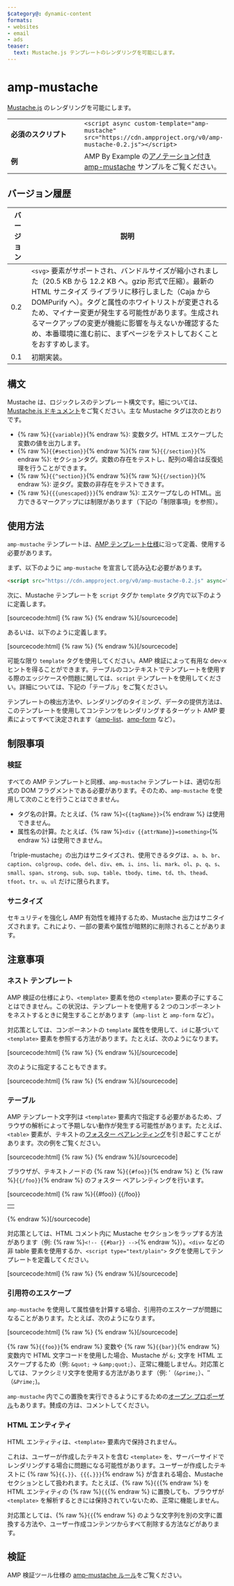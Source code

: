 ```yaml
---
$category@: dynamic-content
formats:
- websites
- email
- ads
teaser:
  text: Mustache.js テンプレートのレンダリングを可能にします。
---
```




<!--
       Copyright 2016 The AMP HTML Authors. All Rights Reserved.

       Licensed under the Apache License, Version 2.0 (the "License");
     you may not use this file except in compliance with the License.
     You may obtain a copy of the License at

     http://www.apache.org/licenses/LICENSE-2.0

     Unless required by applicable law or agreed to in writing, software
     distributed under the License is distributed on an "AS-IS" BASIS,
     WITHOUT WARRANTIES OR CONDITIONS OF ANY KIND, either express or implied.
     See the License for the specific language governing permissions and
     limitations under the License.
-->

# amp-mustache <a name="amp-mustache"></a>

[Mustache.js](https://github.com/janl/mustache.js/) のレンダリングを可能にします。

<table>
  <tr>
    <td width="40%"><strong>必須のスクリプト</strong></td>
    <td>
      <div>
          <code>&lt;script async custom-template="amp-mustache" src="https://cdn.ampproject.org/v0/amp-mustache-0.2.js">&lt;/script></code>
      </div>
    </td>
  </tr>
  <tr>
    <td width="40%"><strong>例</strong></td>
    <td>AMP By Example の<a href="https://ampbyexample.com/components/amp-mustache/">アノテーション付き amp-mustache</a> サンプルをご覧ください。</td>
  </tr>
</table>


## バージョン履歴 <a name="version-notes"></a>

| バージョン | 説明 |
|-------|-----|
| 0.2 | `<svg>` 要素がサポートされ、バンドルサイズが縮小されました（20.5 KB から 12.2 KB へ。gzip 形式で圧縮）。最新の HTML サニタイズ ライブラリに移行しました（Caja から DOMPurify へ）。タグと属性のホワイトリストが変更されるため、マイナー変更が発生する可能性があります。生成されるマークアップの変更が機能に影響を与えないか確認するため、本番環境に進む前に、まずページをテストしておくことをおすすめします。 |
| 0.1 | 初期実装。 |

## 構文 <a name="syntax"></a>

Mustache は、ロジックレスのテンプレート構文です。細については、[Mustache.js ドキュメント](https://github.com/janl/mustache.js/)をご覧ください。主な Mustache タグは次のとおりです。

* {% raw %}`{{variable}}`{% endraw %}: 変数タグ。HTML エスケープした変数の値を出力します。
* {% raw %}`{{#section}}`{% endraw %}{% raw %}`{{/section}}`{% endraw %}: セクションタグ。変数の存在をテストし、配列の場合は反復処理を行うことができます。
* {% raw %}`{{^section}}`{% endraw %}{% raw %}`{{/section}}`{% endraw %}: 逆タグ。変数の非存在をテストできます。
* {% raw %}`{{{unescaped}}}`{% endraw %}: エスケープなしの HTML。出力できるマークアップには制限があります（下記の「制限事項」を参照）。

## 使用方法 <a name="usage"></a>

`amp-mustache` テンプレートは、[AMP テンプレート仕様](https://github.com/ampproject/amphtml/blob/master/spec/amp-html-templates.md)に沿って定義、使用する必要があります。

まず、以下のように `amp-mustache` を宣言して読み込む必要があります。

```html
<script src="https://cdn.ampproject.org/v0/amp-mustache-0.2.js" async="" custom-template="amp-mustache"></script>
```

次に、Mustache テンプレートを `script` タグか `template` タグ内で以下のように定義します。

[sourcecode:html]
{% raw %}<!-- Using template tag. -->
<template type="amp-mustache">
  Hello {{world}}!
</template>
{% endraw %}[/sourcecode]

あるいは、以下のように定義します。


<!-- Using script tag. -->
[sourcecode:html]
{% raw %}<script type="text/plain" template="amp-mustache">
  Hello {{world}}!
</script>
{% endraw %}[/sourcecode]

可能な限り `template` タグを使用してください。AMP 検証によって有用な dev-x ヒントを得ることができます。テーブルのコンテキストでテンプレートを使用する際のエッジケースや問題に関しては、`script` テンプレートを使用してください。詳細については、下記の「テーブル」をご覧ください。

テンプレートの検出方法や、レンダリングのタイミング、データの提供方法は、このテンプレートを使用してコンテンツをレンダリングするターゲット AMP 要素によってすべて決定されます（[amp-list](amp-list.md)、[amp-form](amp-form.md) など）。

## 制限事項 <a name="restrictions"></a>

### 検証 <a name="validation"></a>

すべての AMP テンプレートと同様、`amp-mustache` テンプレートは、適切な形式の DOM フラグメントである必要があります。そのため、`amp-mustache` を使用して次のことを行うことはできません。

* タグ名の計算。たとえば、{% raw %}`<{{tagName}}>`{% endraw %} は使用できません。
* 属性名の計算。たとえば、{% raw %}`<div {{attrName}}=something>`{% endraw %} は使用できません。

「triple-mustache」の出力はサニタイズされ、使用できるタグは、`a`、`b`、`br`、`caption`、`colgroup`、`code`、`del`、`div`、`em`、`i`、`ins`、`li`、`mark`、`ol`、`p`、`q`、`s`、`small`、`span`、`strong`、`sub`、`sup`、`table`、`tbody`、`time`、`td`、`th`、`thead`、`tfoot`、`tr`、`u`、`ul` だけに限られます。

### サニタイズ <a name="sanitization"></a>

セキュリティを強化し AMP 有効性を維持するため、Mustache 出力はサニタイズされます。これにより、一部の要素や属性が暗黙的に削除されることがあります。

## 注意事項 <a name="pitfalls"></a>

### ネスト テンプレート <a name="nested-templates"></a>

AMP 検証の仕様により、`<template>` 要素を他の `<template>` 要素の子にすることはできません。この状況は、テンプレートを使用する 2 つのコンポーネントをネストするときに発生することがあります（`amp-list` と `amp-form` など）。

対応策としては、コンポーネントの `template` 属性を使用して、`id` に基づいて `<template>` 要素を参照する方法があります。たとえば、次のようになります。

[sourcecode:html]
{% raw %}<amp-list id="myList" src="https://foo.com/list.json">
  <template type="amp-mustache">
    <div>{{title}}</div>
  </template>
</amp-list>
{% endraw %}[/sourcecode]

次のように指定することもできます。

[sourcecode:html]
{% raw %}<!-- Externalize templates to avoid nesting. -->
<template type="amp-mustache" id="myTemplate">
  <div>{{title}}</div>
</template>

<amp-list id="myList" src="https://foo.com/list.json" template="myTemplate">
</amp-list>
{% endraw %}[/sourcecode]


### テーブル <a name="tables"></a>

AMP テンプレート文字列は `<template>` 要素内で指定する必要があるため、ブラウザの解析によって予期しない動作が発生する可能性があります。たとえば、`<table>` 要素が、テキストの[フォスター ペアレンティング](https://www.w3.org/TR/html5/syntax.html#unexpected-markup-in-tables)を引き起こすことがあります。次の例をご覧ください。

[sourcecode:html]
{% raw %}<template type="amp-mustache">
  <table>
    <tr>
      {{#foo}}<td></td>{{/foo}}
    </tr>
  </table>
</template>
{% endraw %}[/sourcecode]

ブラウザが、テキストノードの {% raw %}`{{#foo}}`{% endraw %} と {% raw %}`{{/foo}}`{% endraw %} のフォスター ペアレンティングを行います。

[sourcecode:html]
{% raw %}{{#foo}}
{{/foo}}
<table>
  <tr>
    <td></td>
  </tr>
</table>
{% endraw %}[/sourcecode]

対応策としては、HTML コメント内に Mustache セクションをラップする方法があります（例: {% raw %}`<!-- {{#bar}} -->`{% endraw %}）。`<div>` などの非 table 要素を使用するか、`<script type="text/plain">` タグを使用してテンプレートを定義してください。

[sourcecode:html]
{% raw %}<script type="text/plain" template="amp-mustache">
  <table>
    <tr>
      {{#foo}}<td></td>{{/foo}}
    </tr>
  </table>
</script>
{% endraw %}[/sourcecode]

### 引用符のエスケープ <a name="quote-escaping"></a>

`amp-mustache` を使用して属性値を計算する場合、引用符のエスケープが問題になることがあります。たとえば、次のようになります。

[sourcecode:html]
{% raw %}<template type="amp-mustache">
  <!-- A double-quote (") in foo will cause malformed HTML. -->
  <amp-img alt="{{foo}}" src="example.jpg" width=100 height=100></amp-img>

  <!-- A single-quote (') or double-quote (") in bar will cause an AMP runtime parse error. -->
  <button on="tap:AMP.setState({foo: '{{bar}}'})">Click me</button>
</template>
{% endraw %}[/sourcecode]

{% raw %}`{{foo}}`{% endraw %} 変数や {% raw %}`{{bar}}`{% endraw %} 変数内で HTML 文字コードを使用した場合、Mustache が `&;` 文字を HTML エスケープするため（例: `&quot;`  -&gt; `&amp;quot;`）、正常に機能しません。対応策としては、ファクシミリ文字を使用する方法があります（例: ′（`&prime;`）、″（`&Prime;`)。

`amp-mustache` 内でこの置換を実行できるようにするための[オープン プロポーザル](https://github.com/ampproject/amphtml/issues/8395)もあります。賛成の方は、コメントしてください。

### HTML エンティティ <a name="html-entities"></a>

HTML エンティティは、`<template>` 要素内で保持されません。

これは、ユーザーが作成したテキストを含む `<template>` を、サーバーサイドでレンダリングする場合に問題になる可能性があります。ユーザーが作成したテキストに {% raw %}`{{`、`}}`、`{{{`、`}}}`{% endraw %} が含まれる場合、Mustache セクションとして扱われます。たとえば、{% raw %}`{{`{% endraw %} を HTML エンティティの {% raw %}`{{`{% endraw %} に置換しても、ブラウザが `<template>` を解析するときには保持されていないため、正常に機能しません。

対応策としては、{% raw %}`{{`{% endraw %} のような文字列を別の文字に置換する方法や、ユーザー作成コンテンツからすべて削除する方法などがあります。

## 検証 <a name="validation-1"></a>

AMP 検証ツール仕様の [amp-mustache ルール](https://github.com/ampproject/amphtml/blob/master/extensions/amp-mustache/validator-amp-mustache.protoascii)をご覧ください。
